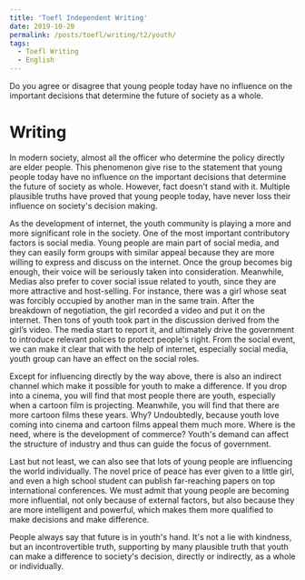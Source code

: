 ```yaml
---
title: 'Toefl Independent Writing'
date: 2019-10-20
permalink: /posts/toefl/writing/t2/youth/
tags:
  - Toefl Writing
  - English
---
```


Do you agree or disagree that young people today have no influence on the important decisions that determine the future of society as a whole.  

Writing
======
In modern society, almost all the officer who determine the policy directly are elder people. This phenomenon give rise to the statement that young people today have no influence on the important decisions that determine the future of society as whole. However, fact doesn't stand with it. Multiple plausible truths have proved that young people today, have never loss their influence on society's decision making.

As the development of internet, the youth community is playing a more and more significant role in the society. One of the most important contributory factors is social media. Young people are main part of social media, and they can easily form groups with similar appeal because they are more willing to express and discuss on the internet. Once the group becomes big enough, their voice will be seriously taken into consideration. Meanwhile, Medias also prefer to cover social issue related to youth, since they are more attractive and host-selling. For instance, there was a girl whose seat was forcibly occupied by another man in the same train. After the breakdown of negotiation, the girl recorded a video and put it on the internet. Then tons of youth took part in the discussion derived from the girl’s video. The media start to report it, and ultimately drive the government to introduce relevant polices to protect people's right. From the social event, we can make it clear that with the help of internet, especially social media, youth group can have an effect on the social roles.

Except for influencing directly by the way above, there is also an indirect channel which make it possible for youth to make a difference. If you drop into a cinema, you will find that most people there are youth, especially when a cartoon film is projecting. Meanwhile, you will find that there are more cartoon films these years. Why? Undoubtedly, because youth love coming into cinema and cartoon films appeal them much more. Where is the need, where is the development of commerce? Youth's demand can affect the structure of industry and thus can guide the focus of government.

Last but not least, we can also see that lots of young people are influencing the world individually. The novel price of peace has ever given to a little girl, and even a high school student can publish far-reaching papers on top international conferences. We must admit that young people are becoming more influential, not only because of external factors, but also because they are more intelligent and powerful, which makes them more qualified to make decisions and make difference. 

People always say that future is in youth's hand. It's not a lie with kindness, but an incontrovertible truth, supporting by many plausible truth that youth can make a difference to society's decision, directly or indirectly, as a whole or individually.